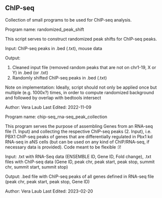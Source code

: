 ## ChIP-seq
Collection of small programs to be used for ChIP-seq analysis.



Program name: randomized_peak_shift

This script serves to construct randomized peak shifts for ChIP-seq peaks.

Input: ChIP-seq peaks in .bed (.txt), mouse data

Output:
1. Cleaned input file (removed random peaks that are not on chr1-19, X or Y) in .bed (or .txt)
2. Randomly shifted ChIP-seq peaks in .bed (.txt)

Note on implementation: Ideally, script should not only be applied once but multiple (e.g. 1000x?) times, in order to compute randomized background and followed by overlap with bedtools intersect

Author: Vera Laub
Last Edited: 2022-11-09



Program name: chip-seq_rna-seq_peak_collection

This program serves the purpose of assembling Genes from an RNA-seq file (1. Input) and collecting the respective ChIP-seq peaks (2. Input), i.e. PBX1 ChIP-seq peaks of genes that are differentially regulated in Pbx1 kd RNA-seq in aNS cells (but can be used on any kind of ChIP/RNA-seq, if necessary data is provided). Code meant to be flexible :)!

Input: .txt with RNA-Seq data (ENSEMBLE ID, Gene ID, Fold change), .txt files with ChIP-seq data (Gene ID, peak chr, peak start, peak stop, summit chr, summit start, summit stop)

Output: .bed file with ChIP-seq peaks of all genes defined in RNA-seq file (peak chr, peak start, peak stop, Gene ID)

Author: Vera Laub
Last Edited: 2023-02-20

